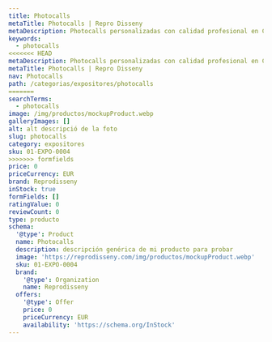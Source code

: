 ```yaml
---
title: Photocalls
metaTitle: Photocalls | Repro Disseny
metaDescription: Photocalls personalizadas con calidad profesional en Cataluña.
keywords:
  - photocalls
<<<<<<< HEAD
metaDescription: Photocalls personalizadas con calidad profesional en Cataluña.
metaTitle: Photocalls | Repro Disseny
nav: Photocalls
path: /categorias/expositores/photocalls
=======
searchTerms:
  - photocalls
image: /img/productos/mockupProduct.webp
galleryImages: []
alt: alt descripció de la foto
slug: photocalls
category: expositores
sku: 01-EXPO-0004
>>>>>>> formfields
price: 0
priceCurrency: EUR
brand: Reprodisseny
inStock: true
formFields: []
ratingValue: 0
reviewCount: 0
type: producto
schema:
  '@type': Product
  name: Photocalls
  description: descripción genérica de mi producto para probar
  image: 'https://reprodisseny.com/img/productos/mockupProduct.webp'
  sku: 01-EXPO-0004
  brand:
    '@type': Organization
    name: Reprodisseny
  offers:
    '@type': Offer
    price: 0
    priceCurrency: EUR
    availability: 'https://schema.org/InStock'
---
```


